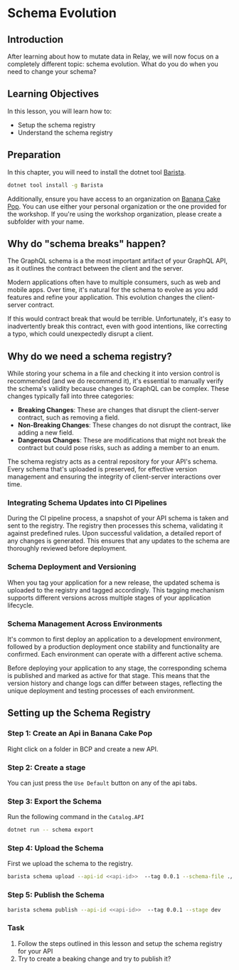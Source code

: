 # Schema Evolution

## Introduction
After learning about how to mutate data in Relay, we will now focus on a completely different topic: schema evolution. 
What do you do when you need to change your schema?

## Learning Objectives
In this lesson, you will learn how to:
- Setup the schema registry
- Understand the schema registry

## Preparation
In this chapter, you will need to install the dotnet tool [Barista](https://www.nuget.org/packages/Barista).

```bash
dotnet tool install -g Barista
```

Additionally, ensure you have access to an organization on [Banana Cake Pop](https://eat.bananancakepop.com/). You can use either your personal organization or the one provided for the workshop. If you're using the workshop organization, please create a subfolder with your name.

## Why do "schema breaks" happen?
The GraphQL schema is a the most important artifact of your GraphQL API, as it outlines the contract between the client and the server.

Modern applications often have to multiple consumers, such as web and mobile apps. Over time, it's natural for the schema to evolve as you add features and refine your application. This evolution changes the client-server contract.

If this would contract break that would be terrible. Unfortunately, it's easy to inadvertently break this contract, even with good intentions, like correcting a typo, which could unexpectedly disrupt a client.

## Why do we need a schema registry?
While storing your schema in a file and checking it into version control is recommended (and we do recommend it), it's essential to manually verify the schema's validity because changes to GraphQL can be complex. These changes typically fall into three categories:

- **Breaking Changes**: These are changes that disrupt the client-server contract, such as removing a field.
- **Non-Breaking Changes**: These changes do not disrupt the contract, like adding a new field.
- **Dangerous Changes**: These are modifications that might not break the contract but could pose risks, such as adding a member to an enum.

The schema registry acts as a central repository for your API's schema. 
Every schema that's uploaded is preserved, for effective version management and ensuring the integrity of client-server interactions over time.

### Integrating Schema Updates into CI Pipelines
During the CI pipeline process, a snapshot of your API schema is taken and sent to the registry. 
The registry then processes this schema, validating it against predefined rules. 
Upon successful validation, a detailed report of any changes is generated. 
This ensures that any updates to the schema are thoroughly reviewed before deployment.

### Schema Deployment and Versioning
When you tag your application for a new release, the updated schema is uploaded to the registry and tagged accordingly. 
This tagging mechanism supports different versions across multiple stages of your application lifecycle.

### Schema Management Across Environments
It's common to first deploy an application to a development environment, followed by a production deployment once stability and functionality are confirmed. 
Each environment can operate with a different active schema.

Before deploying your application to any stage, the corresponding schema is published and marked as active for that stage. 
This means that the version history and change logs can differ between stages, reflecting the unique deployment and testing processes of each environment.

## Setting up the Schema Registry

### Step 1: Create an Api in Banana Cake Pop 
Right click on a folder in BCP and create a new API.

### Step 2: Create a stage
You can just press the `Use Default` button on any of the api tabs.

### Step 3: Export the Schema  
Run the following command in the `Catalog.API`
```bash
dotnet run -- schema export 
```

### Step 4: Upload the Schema
First we upload the schema to the registry. 
```bash
barista schema upload --api-id <<api-id>>  --tag 0.0.1 --schema-file ./schema.graphql
```

### Step 5: Publish the Schema
```bash
barista schema publish --api-id <<api-id>>  --tag 0.0.1 --stage dev
```

### Task
1. Follow the steps outlined in this lesson and setup the schema registry for your API
1. Try to create a beaking change and try to publish it?
